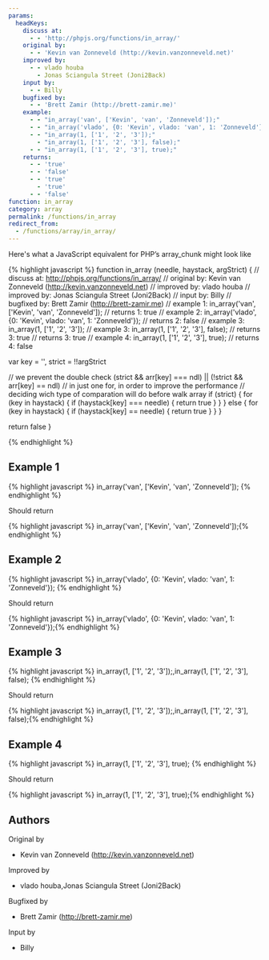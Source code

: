 ```yaml
---
params:
  headKeys:
    discuss at:
      - - 'http://phpjs.org/functions/in_array/'
    original by:
      - - 'Kevin van Zonneveld (http://kevin.vanzonneveld.net)'
    improved by:
      - - vlado houba
        - Jonas Sciangula Street (Joni2Back)
    input by:
      - - Billy
    bugfixed by:
      - - 'Brett Zamir (http://brett-zamir.me)'
    example:
      - - "in_array('van', ['Kevin', 'van', 'Zonneveld']);"
      - - "in_array('vlado', {0: 'Kevin', vlado: 'van', 1: 'Zonneveld'});"
      - - "in_array(1, ['1', '2', '3']);"
        - "in_array(1, ['1', '2', '3'], false);"
      - - "in_array(1, ['1', '2', '3'], true);"
    returns:
      - - 'true'
      - - 'false'
      - - 'true'
        - 'true'
      - - 'false'
function: in_array
category: array
permalink: /functions/in_array
redirect_from:
  - /functions/array/in_array/
---
```


<!-- WARNING! This file is auto generated by `npm run web:inject`, do not edit by hand -->

Here's what a JavaScript equivalent for PHP’s array_chunk might look like

{% highlight javascript %}
function in_array (needle, haystack, argStrict) {
  //  discuss at: http://phpjs.org/functions/in_array/
  // original by: Kevin van Zonneveld (http://kevin.vanzonneveld.net)
  // improved by: vlado houba
  // improved by: Jonas Sciangula Street (Joni2Back)
  //    input by: Billy
  // bugfixed by: Brett Zamir (http://brett-zamir.me)
  //   example 1: in_array('van', ['Kevin', 'van', 'Zonneveld']);
  //   returns 1: true
  //   example 2: in_array('vlado', {0: 'Kevin', vlado: 'van', 1: 'Zonneveld'});
  //   returns 2: false
  //   example 3: in_array(1, ['1', '2', '3']);
  //   example 3: in_array(1, ['1', '2', '3'], false);
  //   returns 3: true
  //   returns 3: true
  //   example 4: in_array(1, ['1', '2', '3'], true);
  //   returns 4: false

  var key = '',
    strict = !!argStrict

  // we prevent the double check (strict && arr[key] === ndl) || (!strict && arr[key] == ndl)
  // in just one for, in order to improve the performance
  // deciding wich type of comparation will do before walk array
  if (strict) {
    for (key in haystack) {
      if (haystack[key] === needle) {
        return true
      }
    }
  } else {
    for (key in haystack) {
      if (haystack[key] == needle) {
        return true
      }
    }
  }

  return false
}

{% endhighlight %}

## Example 1

{% highlight javascript %}
in_array('van', ['Kevin', 'van', 'Zonneveld']);
{% endhighlight %}

Should return

{% highlight javascript %}
in_array('van', ['Kevin', 'van', 'Zonneveld']);{% endhighlight %}

## Example 2

{% highlight javascript %}
in_array('vlado', {0: 'Kevin', vlado: 'van', 1: 'Zonneveld'});
{% endhighlight %}

Should return

{% highlight javascript %}
in_array('vlado', {0: 'Kevin', vlado: 'van', 1: 'Zonneveld'});{% endhighlight %}

## Example 3

{% highlight javascript %}
in_array(1, ['1', '2', '3']);,in_array(1, ['1', '2', '3'], false);
{% endhighlight %}

Should return

{% highlight javascript %}
in_array(1, ['1', '2', '3']);,in_array(1, ['1', '2', '3'], false);{% endhighlight %}

## Example 4

{% highlight javascript %}
in_array(1, ['1', '2', '3'], true);
{% endhighlight %}

Should return

{% highlight javascript %}
in_array(1, ['1', '2', '3'], true);{% endhighlight %}


## Authors


Original by

- Kevin van Zonneveld (http://kevin.vanzonneveld.net)


Improved by

- vlado houba,Jonas Sciangula Street (Joni2Back)


Bugfixed by

- Brett Zamir (http://brett-zamir.me)


Input by

- Billy

